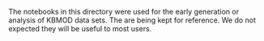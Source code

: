 The notebooks in this directory were used for the early generation or analysis of KBMOD data sets. The are being kept for reference. We do not expected they will be useful to most users.
